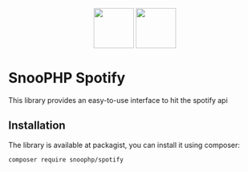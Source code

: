 <p align="center"><img src="https://image.ibb.co/mHMgrm/snoophp.png" width="80"/> <img src="https://upload.wikimedia.org/wikipedia/commons/thumb/2/26/Spotify_logo_with_text.svg/2000px-Spotify_logo_with_text.svg.png" width="80"/></p>

# SnooPHP Spotify

This library provides an easy-to-use interface to hit the spotify api

## Installation

The library is available at packagist, you can install it using composer:

```shell
composer require snoophp/spotify
```